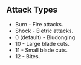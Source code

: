 ## Attack Types

* Burn - Fire attacks.
* Shock - Eletric attacks.
* 0 (default) - Bludonging
* 10 - Large blade cuts.
* 11 - Small blade cuts.
* 12 - Bites.